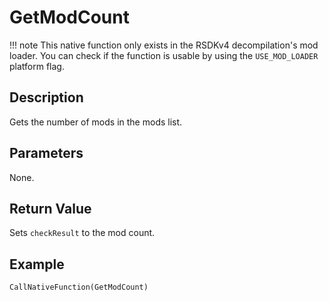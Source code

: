 # GetModCount

!!! note
    This native function only exists in the RSDKv4 decompilation's mod loader. You can check if the function is usable by using the `USE_MOD_LOADER` platform flag.

## Description
Gets the number of mods in the mods list.

## Parameters
None.

## Return Value
Sets `checkResult` to the mod count.

## Example
```
CallNativeFunction(GetModCount)
```
